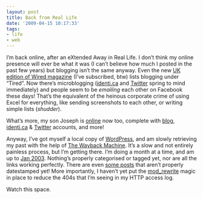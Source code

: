 ```yaml
---
layout: post
title: Back from Real Life
date: '2009-04-15 10:17:33'
tags:
- life
- web
---
```



I’m back online, after an eXtended Away in Real Life. I don’t think my online presence will ever be what it was (I can’t believe how much I posted in the past few years) but blogging isn’t the same anyway. Even the new [UK edition of Wired magazine](http://www.wired.co.uk/) (I’ve subscribed, btw) lists blogging under “Tired”. Now there’s microblogging ([identi.ca](http://identi.ca/qmacro) and [Twitter](http://twitter.com/qmacro) spring to mind immediately) and people seem to be *emailing* each other on Facebook these days! That’s the equivalent of the heinous corporate crime of using Excel for everything, like sending screenshots to each other, or writing simple lists (*shudder*).

What’s more, my son Joseph is [online](http://www.pipetree.com/josephadams/) now too, complete with [blog](http://whitegolem.blogspot.com/), [identi.ca](http://identi.ca/jcla1) & [Twitter](http://twitter.com/jcla1) accounts, and more!

Anyway, I’ve got myself a local copy of [WordPress](http://www.wordpress.org), and am slowly retrieving my past with the help of [The Wayback Machine](http://www.archive.org/web/web.php). It’s a slow and not entirely painless process, but I’m getting there. I’m doing a month at a time, and am up to [Jan 2003](/2003/01/). Nothing’s properly categorised or tagged yet, nor are all the links working perfectly. There are even [some posts](/1970/01/) that aren’t properly datestamped yet! More importantly, I haven’t yet put the [mod_rewrite](http://httpd.apache.org/docs/2.0/mod/mod_rewrite.html) magic in place to reduce the 404s that I’m seeing in my HTTP access log.

Watch this space.


